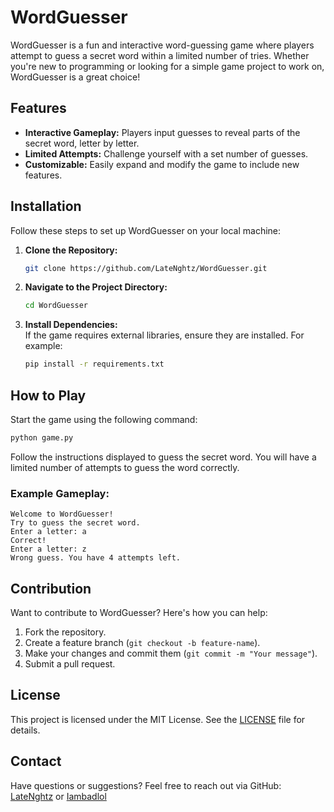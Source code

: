 # WordGuesser

WordGuesser is a fun and interactive word-guessing game where players attempt to guess a secret word within a limited number of tries. Whether you're new to programming or looking for a simple game project to work on, WordGuesser is a great choice!

## Features

- **Interactive Gameplay:** Players input guesses to reveal parts of the secret word, letter by letter.
- **Limited Attempts:** Challenge yourself with a set number of guesses.
- **Customizable:** Easily expand and modify the game to include new features.

## Installation

Follow these steps to set up WordGuesser on your local machine:

1. **Clone the Repository:**
   ```bash
   git clone https://github.com/LateNghtz/WordGuesser.git
   ```
2. **Navigate to the Project Directory:**
   ```bash
   cd WordGuesser
   ```
3. **Install Dependencies:**  
   If the game requires external libraries, ensure they are installed. For example:
   ```bash
   pip install -r requirements.txt
   ```

## How to Play

Start the game using the following command:
```bash
python game.py
```

Follow the instructions displayed to guess the secret word. You will have a limited number of attempts to guess the word correctly.

### Example Gameplay:
```plaintext
Welcome to WordGuesser!
Try to guess the secret word.
Enter a letter: a
Correct!
Enter a letter: z
Wrong guess. You have 4 attempts left.
```

## Contribution

Want to contribute to WordGuesser? Here's how you can help:
1. Fork the repository.
2. Create a feature branch (`git checkout -b feature-name`).
3. Make your changes and commit them (`git commit -m "Your message"`).
4. Submit a pull request.

## License

This project is licensed under the MIT License. See the [LICENSE](LICENSE) file for details.

## Contact

Have questions or suggestions? Feel free to reach out via GitHub: [LateNghtz](https://github.com/LateNghtz) or [Iambadlol](https://github.com/Iambadlol)

